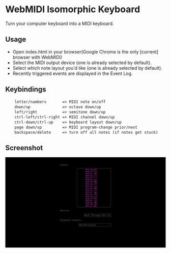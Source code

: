 # WebMIDI Isomorphic Keyboard
Turn your computer keyboard into a MIDI keyboard.

## Usage
* Open index.html in your browser(Google Chrome is the only [current] browser with WebMIDI)
* Select the MIDI output device (one is already selected by default).
* Select which note layout you'd like (one is already selected by default).
* Recently triggered events are displayed in the Event Log.

## Keybindings
```
    letter/numbers       => MIDI note on/off
    down/up              => octave down/up
    left/right           => semitone down/up
    ctrl-left/ctrl-right => MIDI channel down/up
    ctrl-down/ctrl-up    => keyboard layout down/up
    page down/up         => MIDI program-change prior/next
    backspace/delete     => turn off all notes (if notes get stuck)
```
## Screenshot
![screenshot](screenshot.png)

